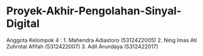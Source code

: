 # Proyek-Akhir-Pengolahan-Sinyal-Digital
Anggota Kelompok 4 :   1. Mahendra Adiastoro (5312422005)   2. Ning Imas Ati Zuhrotal Afifah (5312422007)   3. Adil Arundaya (5312422017)
